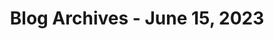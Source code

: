 ---
layout: category
title: "Blog Archives - June 15, 2023" 
category: "year-2023"
lang: en
permalink: '/category/2023/06/15/'
pagination:
    enabled: true
    category: ["year-2023", "month-06", "day-15"]
    permalink: /page/:num/
    locale: en
---